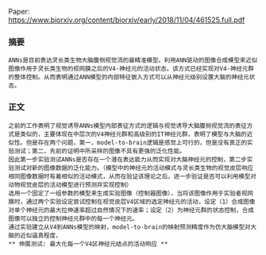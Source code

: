 Paper: https://www.biorxiv.org/content/biorxiv/early/2018/11/04/461525.full.pdf

### 摘要 ###

    ANNs是目前表达灵长类生物大脑腹侧视觉流的最精准模型。利用ANN驱动的图像合成模型来近似图像作用于灵长类生物的视网膜之后的V4-神经元的活动状态。该方式已经实现对V4-神经元群的整体控制。从而表明通过ANN模型的内部特征嵌入方式可以从神经元级别设置大脑的神经元状态。

### 正文 ###

    之前的工作表明了视觉诱导ANNs模型内部表征方式的逻辑与视觉诱导大脑腹侧视觉流的表征方式是类似的，主要体现在中层次的V4神经元群和高级别的IT神经元群，表明了模型与大脑的近似性。但是存在两个问题，第一，model-to-brain逻辑是感觉上可行的，但是没有真正的实验测试；第二，先前的证明中所采样的图像不具有更强的泛化性能。
    因此第一步实验测试ANNs是否存在一个潜在表达能力从而实现对大脑神经元的控制，第二步实验测试对新的图像数据的泛化能力。（模型中的神经元的活动模式与灵长类生物的视觉皮层响应相同图像数据时有着相似的活动模式，从而在验证该理论之后，进一步验证是否可以利用模型对动物视觉皮层的活动模型进行预测并实现控制）
    选用一个固定了一组参数的模型来生成实验图像（控制器图像），当将该图像作用于实验者视网膜时，通过两个实验设定尝试控制在视觉皮层V4区域的选定神经元的活动，设定（1）合成图像对单个神经元的最大拉伸速率超过自然情况下的速率；设定（2）为神经元群的状态控制，合成图像可以独立的控制神经元群中的每一个神经元。
    通过实验建立从V4到ANNs模型的映射，model-to-brain的映射预测精度作为仿大脑模型对大脑的近似逼真程度，
    ** 伸展测试: 最大化每一个V4区神经元结点的活动响应 **
     

